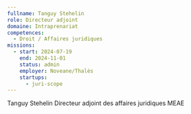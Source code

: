 ```yaml
---
fullname: Tanguy Stehelin
role: Directeur adjoint
domaine: Intraprenariat
competences:
  - Droit / Affaires juridiques
missions:
  - start: 2024-07-19
    end: 2024-11-01
    status: admin
    employer: Noveane/Thalès
    startups:
      - juri-scope
---
```

Tanguy Stehelin
Directeur adjoint des affaires juridiques MEAE
